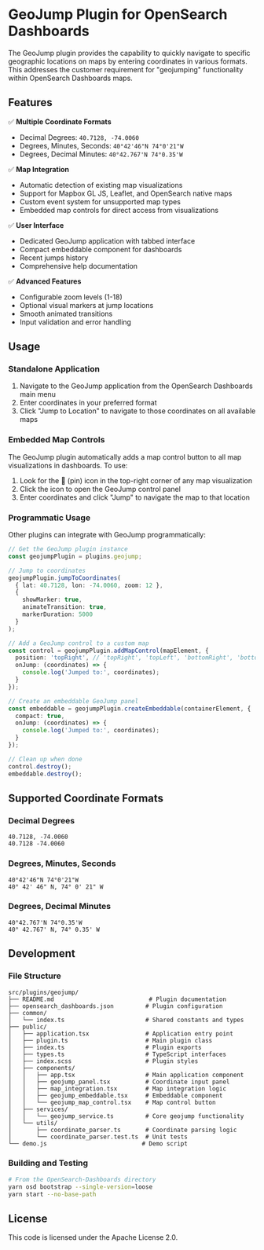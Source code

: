 # GeoJump Plugin for OpenSearch Dashboards

The GeoJump plugin provides the capability to quickly navigate to specific geographic locations on maps by entering coordinates in various formats. This addresses the customer requirement for "geojumping" functionality within OpenSearch Dashboards maps.

## Features

✅ **Multiple Coordinate Formats**
- Decimal Degrees: `40.7128, -74.0060`
- Degrees, Minutes, Seconds: `40°42'46"N 74°0'21"W`
- Degrees, Decimal Minutes: `40°42.767'N 74°0.35'W`

✅ **Map Integration**
- Automatic detection of existing map visualizations
- Support for Mapbox GL JS, Leaflet, and OpenSearch native maps
- Custom event system for unsupported map types
- Embedded map controls for direct access from visualizations

✅ **User Interface**
- Dedicated GeoJump application with tabbed interface
- Compact embeddable component for dashboards
- Recent jumps history
- Comprehensive help documentation

✅ **Advanced Features**
- Configurable zoom levels (1-18)
- Optional visual markers at jump locations
- Smooth animated transitions
- Input validation and error handling

## Usage

### Standalone Application

1. Navigate to the GeoJump application from the OpenSearch Dashboards main menu
2. Enter coordinates in your preferred format
3. Click "Jump to Location" to navigate to those coordinates on all available maps

### Embedded Map Controls

The GeoJump plugin automatically adds a map control button to all map visualizations in dashboards. To use:

1. Look for the 📍 (pin) icon in the top-right corner of any map visualization
2. Click the icon to open the GeoJump control panel
3. Enter coordinates and click "Jump" to navigate the map to that location

### Programmatic Usage

Other plugins can integrate with GeoJump programmatically:

```typescript
// Get the GeoJump plugin instance
const geojumpPlugin = plugins.geojump;

// Jump to coordinates
geojumpPlugin.jumpToCoordinates(
  { lat: 40.7128, lon: -74.0060, zoom: 12 },
  { 
    showMarker: true, 
    animateTransition: true,
    markerDuration: 5000 
  }
);

// Add a GeoJump control to a custom map
const control = geojumpPlugin.addMapControl(mapElement, {
  position: 'topRight', // 'topRight', 'topLeft', 'bottomRight', 'bottomLeft'
  onJump: (coordinates) => {
    console.log('Jumped to:', coordinates);
  }
});

// Create an embeddable GeoJump panel
const embeddable = geojumpPlugin.createEmbeddable(containerElement, {
  compact: true,
  onJump: (coordinates) => {
    console.log('Jumped to:', coordinates);
  }
});

// Clean up when done
control.destroy();
embeddable.destroy();
```

## Supported Coordinate Formats

### Decimal Degrees
```
40.7128, -74.0060
40.7128 -74.0060
```

### Degrees, Minutes, Seconds
```
40°42'46"N 74°0'21"W
40° 42' 46" N, 74° 0' 21" W
```

### Degrees, Decimal Minutes
```
40°42.767'N 74°0.35'W
40° 42.767' N, 74° 0.35' W
```

## Development

### File Structure

```
src/plugins/geojump/
├── README.md                           # Plugin documentation
├── opensearch_dashboards.json         # Plugin configuration
├── common/
│   └── index.ts                       # Shared constants and types
├── public/
│   ├── application.tsx                # Application entry point
│   ├── plugin.ts                      # Main plugin class
│   ├── index.ts                       # Plugin exports
│   ├── types.ts                       # TypeScript interfaces
│   ├── index.scss                     # Plugin styles
│   ├── components/
│   │   ├── app.tsx                    # Main application component
│   │   ├── geojump_panel.tsx          # Coordinate input panel
│   │   ├── map_integration.tsx        # Map integration logic
│   │   ├── geojump_embeddable.tsx     # Embeddable component
│   │   └── geojump_map_control.tsx    # Map control button
│   ├── services/
│   │   └── geojump_service.ts         # Core geojump functionality
│   └── utils/
│       ├── coordinate_parser.ts       # Coordinate parsing logic
│       └── coordinate_parser.test.ts  # Unit tests
└── demo.js                           # Demo script
```

### Building and Testing

```bash
# From the OpenSearch-Dashboards directory
yarn osd bootstrap --single-version=loose
yarn start --no-base-path
```

## License

This code is licensed under the Apache License 2.0.
